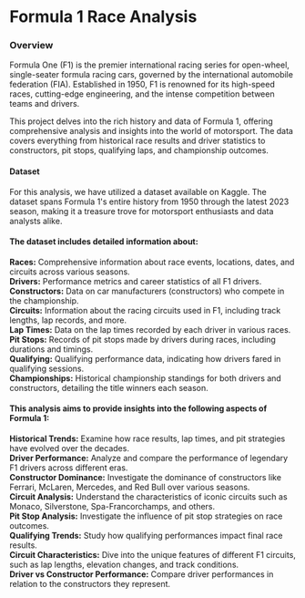 # Formula 1 Race Analysis
### Overview
Formula One (F1) is the premier international racing series for open-wheel, single-seater formula racing cars, governed by the international automobile federation (FIA). Established in 1950, F1 is renowned for its high-speed races, cutting-edge engineering, and the intense competition between teams and drivers.

This project delves into the rich history and data of Formula 1, offering comprehensive analysis and insights into the world of motorsport. The data covers everything from historical race results and driver statistics to constructors, pit stops, qualifying laps, and championship outcomes.

#### Dataset<br>
For this analysis, we have utilized a dataset available on Kaggle. The dataset spans Formula 1's entire history from 1950 through the latest 2023 season, making it a treasure trove for motorsport enthusiasts and data analysts alike. 

#### The dataset includes detailed information about:
**Races:** Comprehensive information about race events, locations, dates, and circuits across various seasons.<br>
**Drivers:** Performance metrics and career statistics of all F1 drivers.<br>
**Constructors:** Data on car manufacturers (constructors) who compete in the championship.<br>
**Circuits:** Information about the racing circuits used in F1, including track lengths, lap records, and more.<br>
**Lap Times:** Data on the lap times recorded by each driver in various races.<br>
**Pit Stops:** Records of pit stops made by drivers during races, including durations and timings.<br>
**Qualifying:** Qualifying performance data, indicating how drivers fared in qualifying sessions.<br>
**Championships:** Historical championship standings for both drivers and constructors, detailing the title winners each season.<br>

#### This analysis aims to provide insights into the following aspects of Formula 1:

**Historical Trends:** Examine how race results, lap times, and pit strategies have evolved over the decades.<br>
**Driver Performance:** Analyze and compare the performance of legendary F1 drivers across different eras.<br>
**Constructor Dominance:** Investigate the dominance of constructors like Ferrari, McLaren, Mercedes, and Red Bull over various seasons.<br>
**Circuit Analysis:** Understand the characteristics of iconic circuits such as Monaco, Silverstone, Spa-Francorchamps, and others.<br>
**Pit Stop Analysis:** Investigate the influence of pit stop strategies on race outcomes.<br>
**Qualifying Trends:** Study how qualifying performances impact final race results.<br>
**Circuit Characteristics:** Dive into the unique features of different F1 circuits, such as lap lengths, elevation changes, and track conditions.<br>
**Driver vs Constructor Performance:** Compare driver performances in relation to the constructors they represent.<br>













